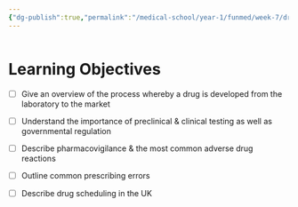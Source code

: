 ```yaml
---
{"dg-publish":true,"permalink":"/medical-school/year-1/funmed/week-7/drug-discovery/","tags":["funmed"]}
---
```


```table-of-contents
```
# Learning Objectives
- [ ] Give an overview of the process whereby a drug is developed from the laboratory to the market
- [ ] Understand the importance of preclinical & clinical testing as well as governmental regulation
- [ ] Describe pharmacovigilance & the most common adverse drug reactions
- [ ] Outline common prescribing errors
- [ ] Describe drug scheduling in the UK

